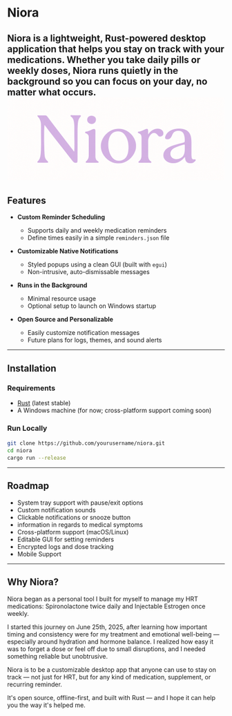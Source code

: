 #  Niora

**Niora** is a lightweight, Rust-powered desktop application that helps you stay on track with your medications. Whether you take daily pills or weekly doses, Niora runs quietly in the background so you can focus on your day, no matter what occurs.
![Niora Banner](logo-banner.png)
---

##  Features

-  **Custom Reminder Scheduling**
   - Supports daily and weekly medication reminders
   - Define times easily in a simple `reminders.json` file

-  **Customizable Native Notifications**
   - Styled popups using a clean GUI (built with `egui`)
   - Non-intrusive, auto-dismissable messages

-  **Runs in the Background**
   - Minimal resource usage
   - Optional setup to launch on Windows startup

-  **Open Source and Personalizable**
   - Easily customize notification messages
   - Future plans for logs, themes, and sound alerts

---

## Installation

###  Requirements
- [Rust](https://www.rust-lang.org/tools/install) (latest stable)
- A Windows machine (for now; cross-platform support coming soon)

###  Run Locally

```bash
git clone https://github.com/yourusername/niora.git
cd niora
cargo run --release
```
----
## Roadmap
-  System tray support with pause/exit options
-  Custom notification sounds
-  Clickable notifications or snooze button
-  information in regards to medical symptoms
-  Cross-platform support (macOS/Linux)
-  Editable GUI for setting reminders
 - Encrypted logs and dose tracking
 - Mobile Support
---
## Why Niora?
Niora began as a personal tool I built for myself to manage my HRT medications: Spironolactone twice daily and Injectable Estrogen once weekly.

I started this journey on June 25th, 2025, after learning how important timing and consistency were for my treatment and emotional well-being — especially around hydration and hormone balance. I realized how easy it was to forget a dose or feel off due to small disruptions, and I needed something reliable but unobtrusive.

Niora is to be a customizable desktop app that anyone can use to stay on track — not just for HRT, but for any kind of medication, supplement, or recurring reminder.

It's open source, offline-first, and built with Rust — and I hope it can help you the way it's helped me.
